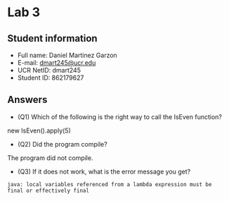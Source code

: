 # Lab 3

## Student information
* Full name: Daniel Martinez Garzon
* E-mail: dmart245@ucr.edu
* UCR NetID: dmart245
* Student ID: 862179627

## Answers

* (Q1) Which of the following is the right way to call the IsEven function?

new IsEven().apply(5)

* (Q2) Did the program compile?

The program did not compile.

* (Q3) If it does not work, what is the error message you get?

`java: local variables referenced from a lambda expression must be final or effectively final`
